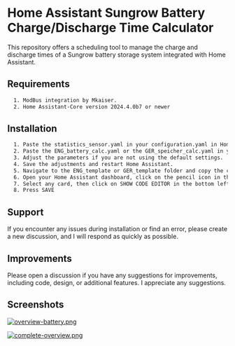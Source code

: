 
# Home Assistant Sungrow Battery Charge/Discharge Time Calculator

This repository offers a scheduling tool to manage the charge and discharge times of a Sungrow battery storage system integrated with Home Assistant.




## Requirements

```bash
  1. ModBus integration by Mkaiser.
  2. Home Assistant-Core version 2024.4.0b7 or newer
```



## Installation

```bash
  1. Paste the statistics_sensor.yaml in your configuration.yaml in Home Assistant.
  2. Paste the ENG_battery_calc.yaml or the GER_speicher_calc.yaml in your configuration.yaml.
  3. Adjust the parameters if you are not using the default settings.
  4. Save the adjustments and restart Home Assistant.
  5. Navigate to the ENG_template or GER_template folder and copy the code from the template file.
  6. Open your Home Assistant dashboard, click on the pencil icon in the top right corner, and then click on Add Card at the bottom right.
  7. Select any card, then click on SHOW CODE EDITOR in the bottom left corner, and replace the entire code with the copied one.
  8. Press SAVE
```

## Support

If you encounter any issues during installation or find an error, please create a new discussion, and I will respond as quickly as possible.

## Improvements

Please open a discussion if you have any suggestions for improvements, including code, design, or additional features.
I appreciate any suggestions.

## Screenshots

[![overview-battery.png](https://i.postimg.cc/DzjvFS4D/overview-battery.png)](https://postimg.cc/B8F9BQgc)



[![complete-overview.png](https://i.postimg.cc/bNc245hn/complete-overview.png)](https://postimg.cc/bdgJt3dY)



